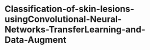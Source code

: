 # Classification-of-skin-lesions-usingConvolutional-Neural-Networks-TransferLearning-and-Data-Augment